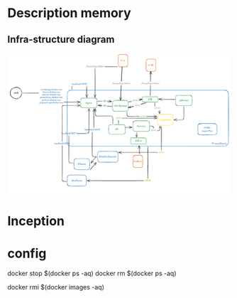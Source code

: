 # Description memory

## Infra-structure diagram

![alt text](image.png)



# Inception


# config


 docker stop $(docker ps -aq)
 docker rm $(docker ps -aq)

 docker rmi $(docker images -aq)